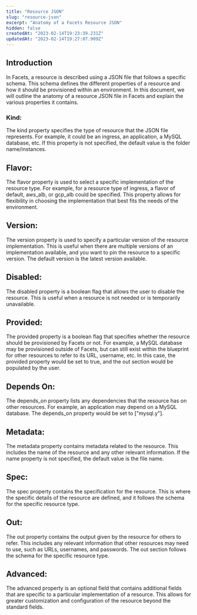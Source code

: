 ```yaml
---
title: "Resource JSON"
slug: "resource-json"
excerpt: "Anatomy of a Facets Resource JSON"
hidden: false
createdAt: "2023-02-14T19:23:39.231Z"
updatedAt: "2023-02-14T19:27:07.909Z"
---
```

## Introduction

In Facets, a resource is described using a JSON file that follows a specific schema. This schema defines the different properties of a resource and how it should be provisioned within an environment. In this document, we will outline the anatomy of a resource JSON file in Facets and explain the various properties it contains.

### Kind:

The kind property specifies the type of resource that the JSON file represents. For example, it could be an ingress, an application, a MySQL database, etc. If this property is not specified, the default value is the folder name/instances.

## Flavor:

The flavor property is used to select a specific implementation of the resource type. For example, for a resource type of ingress, a flavor of default, aws_alb, or gcp_alb could be specified. This property allows for flexibility in choosing the implementation that best fits the needs of the environment.

## Version:

The version property is used to specify a particular version of the resource implementation. This is useful when there are multiple versions of an implementation available, and you want to pin the resource to a specific version. The default version is the latest version available.

## Disabled:

The disabled property is a boolean flag that allows the user to disable the resource. This is useful when a resource is not needed or is temporarily unavailable.

## Provided:

The provided property is a boolean flag that specifies whether the resource should be provisioned by Facets or not. For example, a MySQL database may be provisioned outside of Facets, but can still exist within the blueprint for other resources to refer to its URL, username, etc. In this case, the provided property would be set to true, and the out section would be populated by the user.

## Depends On:

The depends_on property lists any dependencies that the resource has on other resources. For example, an application may depend on a MySQL database. The depends_on property would be set to ["mysql.y"].

## Metadata:

The metadata property contains metadata related to the resource. This includes the name of the resource and any other relevant information. If the name property is not specified, the default value is the file name.

## Spec:

The spec property contains the specification for the resource. This is where the specific details of the resource are defined, and it follows the schema for the specific resource type.

## Out:

The out property contains the output given by the resource for others to refer. This includes any relevant information that other resources may need to use, such as URLs, usernames, and passwords. The out section follows the schema for the specific resource type.

## Advanced:

The advanced property is an optional field that contains additional fields that are specific to a particular implementation of a resource. This allows for greater customization and configuration of the resource beyond the standard fields.